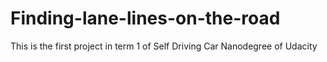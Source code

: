 # Finding-lane-lines-on-the-road
This is the first project in term 1 of Self Driving Car Nanodegree of Udacity
